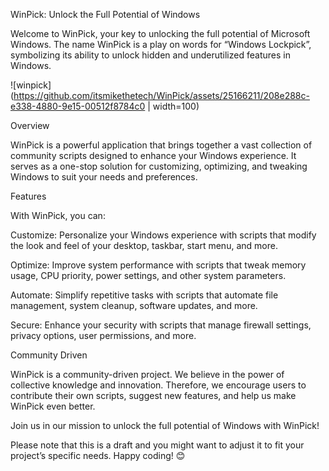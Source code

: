 WinPick: Unlock the Full Potential of Windows

Welcome to WinPick, your key to unlocking the full potential of Microsoft Windows. The name WinPick is a play on words for “Windows Lockpick”, symbolizing its ability to unlock hidden and underutilized features in Windows.

![winpick](https://github.com/itsmikethetech/WinPick/assets/25166211/208e288c-e338-4880-9e15-00512f8784c0 | width=100)

Overview

WinPick is a powerful application that brings together a vast collection of community scripts designed to enhance your Windows experience. It serves as a one-stop solution for customizing, optimizing, and tweaking Windows to suit your needs and preferences.

Features

With WinPick, you can:

Customize: Personalize your Windows experience with scripts that modify the look and feel of your desktop, taskbar, start menu, and more.

Optimize: Improve system performance with scripts that tweak memory usage, CPU priority, power settings, and other system parameters.

Automate: Simplify repetitive tasks with scripts that automate file management, system cleanup, software updates, and more.

Secure: Enhance your security with scripts that manage firewall settings, privacy options, user permissions, and more.

Community Driven

WinPick is a community-driven project. We believe in the power of collective knowledge and innovation. Therefore, we encourage users to contribute their own scripts, suggest new features, and help us make WinPick even better.

Join us in our mission to unlock the full potential of Windows with WinPick!

Please note that this is a draft and you might want to adjust it to fit your project’s specific needs. Happy coding! 😊
